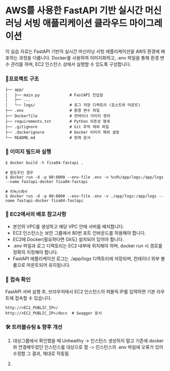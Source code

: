 # AWS를 사용한 FastAPI 기반 실시간 머신러닝 서빙 애플리케이션 클라우드 마이그레이션

이 실습 자료는 FastAPI 기반의 실시간 머신러닝 서빙 애플리케이션을 AWS 환경에 배포하는 과정을 다룹니다. Docker를 사용하여 이미지화하고, .env 파일을 통해 환경 변수 관리를 하며, EC2 인스턴스 상에서 실행할 수 있도록 구성합니다.

### 📁프로젝트 구조
```
├── app/
│   ├── main.py             # FastAPI 진입점
│   ├── ...
│   └── logs/               # 로그 저장 디렉토리 (호스트와 마운트)
├── .env                    # 환경 변수 파일
├── Dockerfile              # 컨테이너 이미지 정의
├── requirements.txt        # Python 의존성 명세
├── .gitignore              # Git 추적 제외 파일
├── .dockerignore           # Docker 이미지 제외 설정
└── README.md               # 현재 문서
```

### 🐳 이미지 빌드와 실행
```
$ docker build -t fisa04-fastapi .

# 윈도우인 경우
$ docker run -d -p 80:8000 --env-file .env -v %cd%/app/logs:/app/logs --name fastapi-docker fisa04-fastapi

# 리눅스에서
$ docker run -d -p 80:8000 --env-file .env -v ./app/logs:/app/logs --name fastapi-docker fisa04-fastapi
```

### 📡 EC2에서의 배포 참고사항
- 본인의 VPC를 생성하고 해당 VPC 안에 서버를 배치합니다.
- EC2 인스턴스는 보안 그룹에서 80번 포트 인바운드를 허용해야 합니다.
- EC2에 Docker(필요하다면 Git도) 설치되어 있어야 합니다.
- .env 파일과 로그 디렉토리는 EC2 내부에 위치해야 하며, docker run 시 경로를 정확히 지정해야 합니다.
- FastAPI 애플리케이션 로그는 ./app/logs 디렉토리에 저장되며, 컨테이너 외부 볼륨으로 마운트되어 유지됩니다.

### 🔎 접속 확인
FastAPI 서버 실행 후, 브라우저에서 EC2 인스턴스의 퍼블릭 IP를 입력하면 기본 라우트에 접속할 수 있습니다.

```
http://<EC2_PUBLIC_IP>/
http://<EC2_PUBLIC_IP>/docs  # Swagger 문서
```

### 🛠 트러블슈팅 & 향후 개선
1. 대상그룹에서 확인했을 때 Unhealthy
   -> 인스턴스 생성하지 말고 기존에 docker와 연결해두었던 인스턴스를 대상으로 함
   -> 인스턴스의 .env 파일에 오류가 있어 수정함
   그 결과, 제대로 작동됨

2.  
